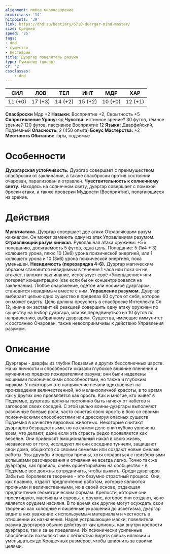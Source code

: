 ```yaml
---
alignment: любое мировоззрение
armorclass: '14'
hitpoints: '39'
link: https://dnd.su/bestiary/6710-duergar-mind-master/
size: Средний
speed: '25'
tags:
- dnd
- существо
- бестиарий
title: Дуэргар повелитель разума
type: Гуманоид (дварф)
cr: '2'
cssclasses:
    - dnd
---
```



| СИЛ | ЛОВ | ТЕЛ | ИНТ | МДР | ХАР |
|---|---|---|---|---|---|
| 11 (+0) | 17 (+3) | 14 (+2) | 15 (+2) | 10 (+0) | 12 (+1) |
**Спасброски** Мдр +2
**Навыки:** Восприятие +2, Скрытность +5
**Сопротивление Урону:** яд
**Чувства:** истинное зрение? 30 футов, тёмное зрение? 120 футов, пассивное Восприятие 12
**Языки:** Дварфийский, Подземный
**Опасность:** 2 (450 опыта)
**Бонус Мастерства:** +2
**Местность Обитания:** горы, подземье


# Особенности
**Дуэргарская устойчивость.** Дуэргар совершает с преимуществом спасброски от заклинаний, а также спасброски против состояний очарован, парализован и отравлен.
**Чувствительность к солнечному свету.** Находясь на солнечном свету, дуэргар совершает с помехой броски атаки, а также проверки Мудрости (Восприятие), полагающиеся на зрение.


# Действия
**Мультиатака.** Дуэргар совершает две атаки Отравляющим разум кинжалом. Он может заменить одну из атак Управлением разумом.
**Отравляющий разум кинжал.** Рукопашная атака оружием: +5 к попаданию, досягаемость 5 футов, одна цель. Попадание: 5 (1к4 + 3) колющего урона, плюс 10 (3к6) урона психической энергией, или 1 колющего урона и 10 (3к6) урона психической энергией, пока уменьшен.
**Невидимость (перезарядка 4-6).** Дуэргар магическим образом становится невидимым в течение 1 часа или пока он не атакует, наложит заклинание, использует своё «Уменьшение» или потеряет концентрацию (как если бы он концентрировался на заклинании). Любое снаряжение, одетое или носимое дуэргаром, становится невидимым вместе с ним.
**Управление разумом.** Дуэргар выбирает целью одно существо в пределах 60 футов от себя, которое он может видеть. Цель должна преуспеть в спасброске Интеллекта Сл 12, иначе он заставит её реакцией совершить одну атаку оружием по существу на выбор дуэргара, или же передвинуться на 10 футов по направлению, выбранному дуэргаром. Существа, имеющие иммунитет к состоянию Очарован, также невосприимчивы к действию Управления разумом.


# Описание
Дуэргары - дварфы из глубин Подземья и других бессолнечных царств. На их личности и способности оказали глубокое влияние пленение и мучения их предков пожирателями разума; они были наделены мощными псионическими способностями, но также и глубоким мраком. У некоторых это напряжение печали вдохновляет на произведения величественной, но меланхоличной красоты, в то время как у других оно проявляется как ярость. Как и многие, кто живет в Подземье, дуэргары должны постоянно быть начеку от набегов и заговоров своих соседей. С этой целью воины-дуэргары выполняют различные боевые роли, часто сочетая свою ярость в бою со своими псионическими способностями или дрессируя опасных существ Подземья в качестве верховых животных. Некоторые считают дуэргаров безрадостными, но на самом деле они глубоко увлечены всем, что делают, даже если эта страсть редко проявляется как веселье. Они привносят эмоциональный накал в свою жизнь, независимо от того, исследуют ли они соседние туннели, защищают свои дома, общаются со своими семьями или создают новые смелые работы. Узы дружбы и родства прочны, хотя справиться с неизбежными вспышками разочарования и отчаяния не всегда легко. Точно так же дуэргары, как правило, очень ориентированы на сообщество - в Подземье все должны сотрудничать, чтобы выжить. Среди дуэргаров Забытых Королевств творение - это безумно страстный процесс. Они, как правило, отдают предпочтение работам, которые являются прочными и величественными, но в своей основе, отдающая предпочтение геометрическим формам. Крепости, которые они проектируют, массивны и суровы, а оружие, которое они создают, явно является орудием насилия. В то время как другие могут осуждать свои творения как холодные и лишенные украшений до аскетизма, дуэргар видит в них уважение к используемым материалам и честность в отношении их назначения. Надев устрашающие маски, повелители разума дуэргаров обычно действуют как шпионы, как внутри крепости дуэргаров, так и за ее пределами. Их псионически усиленные способности позволяют им с легкостью видеть сквозь иллюзии и уменьшаться до Крошечных размеров, чтобы шпионить за своими целями.